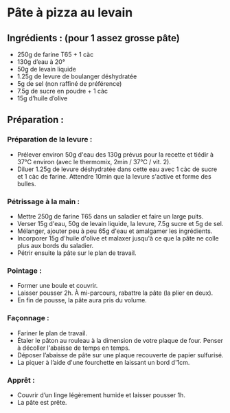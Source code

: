 # Pâte à pizza au levain

## Ingrédients : (pour 1 assez grosse pâte)
* 250g de farine T65 + 1 càc
* 130g d’eau à 20°
* 50g de levain liquide
* 1.25g de levure de boulanger déshydratée
* 5g de sel (non raffiné de préférence)
* 7.5g de sucre en poudre + 1 càc
* 15g d’huile d’olive

## Préparation :

### Préparation de la levure :
* Prélever environ 50g d'eau des 130g prévus pour la recette et tiédir à 37°C environ (avec le thermomix, 2min / 37°C / vit. 2).
* Diluer 1.25g de levure déshydratée dans cette eau avec 1 càc de sucre et 1 càc de farine. Attendre 10min que la levure s'active et forme des bulles.

### Pétrissage à la main :
* Mettre 250g de farine T65 dans un saladier et faire un large puits.
* Verser 15g d'eau, 50g de levain liquide, la levure, 7.5g sucre et 5g de sel.
* Mélanger, ajouter peu à peu 65g d'eau et amalgamer les ingrédients.
* Incorporer 15g d'huile d'olive et malaxer jusqu'à ce que la pâte ne colle plus aux bords du saladier.
* Pétrir ensuite la pâte sur le plan de travail.

### Pointage :
* Former une boule et couvrir.
* Laisser pousser 2h. À mi-parcours, rabattre la pâte (la plier en deux).
* En fin de pousse, la pâte aura pris du volume.

### Façonnage :
* Fariner le plan de travail.
* Étaler le pâton au rouleau à la dimension de votre plaque de four. Penser à décoller l'abaisse de temps en temps.
* Déposer l’abaisse de pâte sur une plaque recouverte de papier sulfurisé.
* La piquer à l’aide d'une fourchette en laissant un bord  d'1cm.

### Apprêt :
* Couvrir d’un linge légèrement humide et laisser pousser 1h.
* La pâte est prête.